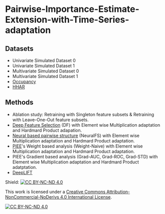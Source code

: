 # Pairwise-Importance-Estimate-Extension-with-Time-Series-adaptation

## Datasets
- Univariate Simulated Dataset 0
- Univariate Simulated Dataset 1
- Multivariate Simulated Dataset 0
- Multivariate Simulated Dataset 1
- [Occupancy](https://archive.ics.uci.edu/dataset/357/occupancy+detection)
- [HHAR](http://archive.ics.uci.edu/ml/datasets/heterogeneity+activity+recognition)

## Methods
- Ablation study: Retraining with Singleton feature subsets & Retraining with Leave-One-Out feature subsets.
- [Deep Feature Selection](https://www.researchgate.net/publication/271329170_Deep_feature_selection_Theory_and_application_to_identify_enhancers_and_promoters) (DF) with Element wise Multiplication adaptation and Hardmard Product adapation.
- [Neural based pairwise structure](https://www.sciencedirect.com/science/article/pii/S0950705120304238) (NeuralFS) with Element wise Multiplication adaptation and Hardmard Product adaptation.
- [PIEE](https://pmc.ncbi.nlm.nih.gov/articles/PMC11464895/)'s Weight based analysis (Weight-Naive) with Element wise Multiplication adaptation and Hardmard Product adaptation.
- PIEE's Gradient based analysis (Grad-AUC, Grad-ROC, Grad-STD) with Element wise Multiplication adaptation and Hardmard Product adatptation.
- [DeepLIFT](https://arxiv.org/abs/1704.02685)

Shield: [![CC BY-NC-ND 4.0][cc-by-nc-nd-shield]][cc-by-nc-nd]

This work is licensed under a
[Creative Commons Attribution-NonCommercial-NoDerivs 4.0 International License][cc-by-nc-nd].

[![CC BY-NC-ND 4.0][cc-by-nc-nd-image]][cc-by-nc-nd]

[cc-by-nc-nd]: http://creativecommons.org/licenses/by-nc-nd/4.0/
[cc-by-nc-nd-image]: https://licensebuttons.net/l/by-nc-nd/4.0/88x31.png
[cc-by-nc-nd-shield]: https://img.shields.io/badge/License-CC%20BY--NC--ND%204.0-lightgrey.svg
